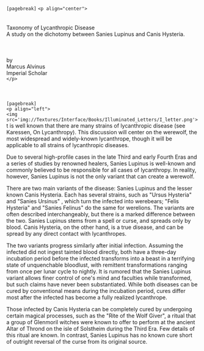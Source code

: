 `[pagebreak]`
`<p align="center">`\
\
\
Taxonomy of Lycanthropic Disease\
A study on the dichotomy between Sanies Lupinus and Canis Hysteria.\
\
\
\
by\
Marcus Alvinus\
Imperial Scholar\
`</p>`\
\
\
\
`[pagebreak]`\
`<p align="left">`\
`<img src='img://Textures/Interface/Books/Illuminated_Letters/I_letter.png'>`t is well known that there are many strains of lycanthropic disease (see Karessen, On Lycanthropy). This discussion will center on the werewolf, the most widespread and widely-known lycanthrope, though it will be applicable to all strains of lycanthropic diseases. 

Due to several high-profile cases in the late Third and early Fourth Eras and a series of studies by renowned healers, Sanies Lupinus is well-known and commonly believed to be responsible for all cases of lycanthropy. In reality, however, Sanies Lupinus is not the only variant that can create a werewolf. 

There are two main variants of the disease: Sanies Lupinus and the lesser known Canis Hysteria. Each has several strains, such as "Ursus Hysteria" and "Sanies Ursinus" , which turn the infected into werebears; "Felis Hysteria" and "Sanies Felinus" do the same for werelions. The variants are often described interchangeably, but there is a marked difference between the two. Sanies Lupinus stems from a spell or curse, and spreads only by blood. Canis Hysteria, on the other hand, is a true disease, and can be spread by any direct contact with lycanthropes.

The two variants progress similarly after initial infection. Assuming the infected did not ingest tainted blood directly, both have a three-day incubation period before the infected transforms into a beast in a terrifying state of unquenchable bloodlust, with remittent transformations ranging from once per lunar cycle to nightly. It is rumored that the Sanies Lupinus variant allows finer control of one's mind and faculties while transformed, but such claims have never been substantiated. While both diseases can be cured by conventional means during the incubation period, cures differ most after the infected has become a fully realized lycanthrope. 

Those infected by Canis Hysteria can be completely cured by undergoing certain magical processes, such as the "Rite of the Wolf Giver", a ritual that a group of Glenmoril witches were known to offer to perform at the ancient Altar of Thrond on the isle of Solstheim during the Third Era. Few details of this ritual are known. In contrast, Sanies Lupinus has no known cure short of outright reversal of the curse from its original source.
